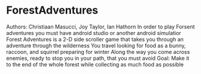 # ForestAdventures
Authors: Christiaan Masucci, Joy Taylor, Ian Hathorn
In order to play Forsent adventures you must have android studio or another android simulatior
Forest Adventures is a 2-D side scroller game that takes you through an adventure through the wilderness
You travel looking for food as a bunny, raccoon, and squirrel preparing for winter
Along the way you come across enemies, ready to stop you in your path, that you must avoid 
Goal: Make it to the end of the whole forest while collecting as much food as possible
